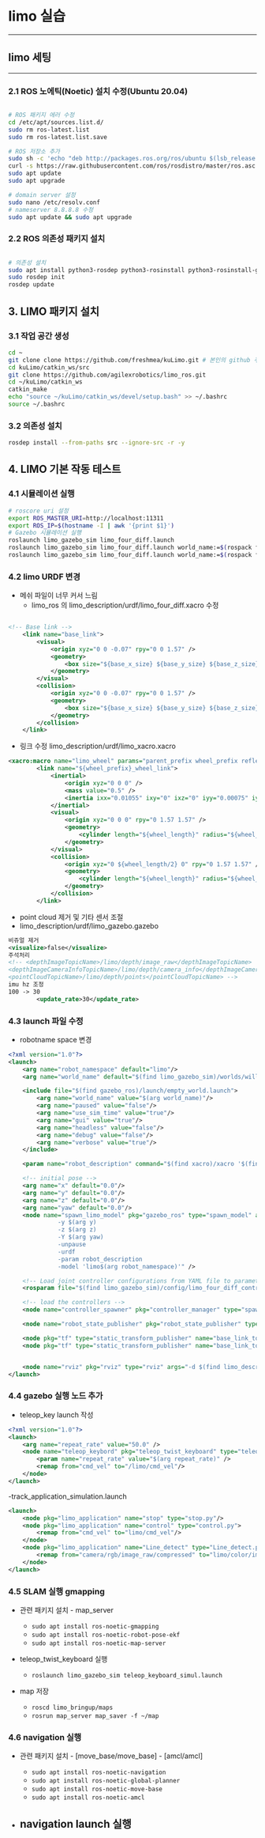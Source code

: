 # limo 실습

---

## limo 세팅

---

### 2.1 ROS 노에틱(Noetic) 설치 수정(Ubuntu 20.04)

```bash

# ROS 패키지 에러 수정
cd /etc/apt/sources.list.d/
sudo rm ros-latest.list
sudo rm ros-latest.list.save

# ROS 저장소 추가
sudo sh -c 'echo "deb http://packages.ros.org/ros/ubuntu $(lsb_release -sc) main" > /etc/apt/sources.list.d/ros-latest.list'
curl -s https://raw.githubusercontent.com/ros/rosdistro/master/ros.asc | sudo apt-key add -
sudo apt update
sudo apt upgrade

# domain server 설정
sudo nano /etc/resolv.conf
# nameserver 8.8.8.8 수정
sudo apt update && sudo apt upgrade

```

### 2.2 ROS 의존성 패키지 설치

```bash

# 의존성 설치
sudo apt install python3-rosdep python3-rosinstall python3-rosinstall-generator python3-wstool build-essential
sudo rosdep init
rosdep update
```

## 3. LIMO 패키지 설치

### 3.1 작업 공간 생성

```bash
cd ~
git clone clone https://github.com/freshmea/kuLimo.git # 본인의 github 주소로 변경
cd kuLimo/catkin_ws/src
git clone https://github.com/agilexrobotics/limo_ros.git
cd ~/kuLimo/catkin_ws
catkin_make
echo "source ~/kuLimo/catkin_ws/devel/setup.bash" >> ~/.bashrc
source ~/.bashrc
```

### 3.2 의존성 설치

```bash
rosdep install --from-paths src --ignore-src -r -y
```

## 4. LIMO 기본 작동 테스트

### 4.1 시뮬레이션 실행

```bash
# roscore uri 설정
export ROS_MASTER_URI=http://localhost:11311
export ROS_IP=$(hostname -I | awk '{print $1}')
# Gazebo 시뮬레이션 실행
roslaunch limo_gazebo_sim limo_four_diff.launch
roslaunch limo_gazebo_sim limo_four_diff.launch world_name:=$(rospack find limo_gazebo_sim)/worlds/empty.world
roslaunch limo_gazebo_sim limo_four_diff.launch world_name:=$(rospack find turtlebot3_gazebo)/worlds/turtlebot3_stage_1.world
```

### 4.2 limo URDF 변경

- 메쉬 파일이 너무 커서 느림
  - limo_ros 의 limo_description/urdf/limo_four_diff.xacro 수정

```xml

<!-- Base link -->
    <link name="base_link">
        <visual>
            <origin xyz="0 0 -0.07" rpy="0 0 1.57" />
            <geometry>
                <box size="${base_x_size} ${base_y_size} ${base_z_size}"/>
            </geometry>
        </visual>
        <collision>
            <origin xyz="0 0 -0.07" rpy="0 0 1.57" />
            <geometry>
                <box size="${base_x_size} ${base_y_size} ${base_z_size}"/>
            </geometry>
        </collision>
    </link>
```

- 링크 수정 limo_description/urdf/limo_xacro.xacro

```xml
<xacro:macro name="limo_wheel" params="parent_prefix wheel_prefix reflect *joint_pose">
        <link name="${wheel_prefix}_wheel_link">
            <inertial>
                <origin xyz="0 0 0" />
                <mass value="0.5" />
                <inertia ixx="0.01055" ixy="0" ixz="0" iyy="0.00075" iyz="0" izz="0.01055" />
            </inertial>
            <visual>
                <origin xyz="0 0 0" rpy="0 1.57 1.57" />
                <geometry>
                    <cylinder length="${wheel_length}" radius="${wheel_radius}" />
                </geometry>
            </visual>
            <collision>
                <origin xyz="0 ${wheel_length/2} 0" rpy="0 1.57 1.57" />
                <geometry>
                    <cylinder length="${wheel_length}" radius="${wheel_radius}" />
                </geometry>
            </collision>
        </link>
```

- point cloud 제거 및 기타 센서 조절
- limo_description/urdf/limo_gazebo.gazebo

```xml
비쥬얼 제거
<visualize>false</visualize>
주석처리
<!-- <depthImageTopicName>/limo/depth/image_raw</depthImageTopicName>
<depthImageCameraInfoTopicName>/limo/depth/camera_info</depthImageCameraInfoTopicName>
<pointCloudTopicName>/limo/depth/points</pointCloudTopicName> -->
imu hz 조정
100 -> 30
        <update_rate>30</update_rate>
```

### 4.3 launch 파일 수정

- robotname space 변경

```xml
<?xml version="1.0"?>
<launch>
    <arg name="robot_namespace" default="limo"/>
    <arg name="world_name" default="$(find limo_gazebo_sim)/worlds/willowgarage.world"/>

    <include file="$(find gazebo_ros)/launch/empty_world.launch">
        <arg name="world_name" value="$(arg world_name)"/>
        <arg name="paused" value="false"/>
        <arg name="use_sim_time" value="true"/>
        <arg name="gui" value="true"/>
        <arg name="headless" value="false"/>
        <arg name="debug" value="false"/>
        <arg name="verbose" value="true"/>
    </include>

    <param name="robot_description" command="$(find xacro)/xacro '$(find limo_description)/urdf/limo_four_diff.xacro' robot_namespace:=$(arg robot_namespace)" />

    <!-- initial pose -->
    <arg name="x" default="0.0"/>
    <arg name="y" default="0.0"/>
    <arg name="z" default="0.0"/>
    <arg name="yaw" default="0.0"/>
    <node name="spawn_limo_model" pkg="gazebo_ros" type="spawn_model" args="-x $(arg x)
              -y $(arg y)
              -z $(arg z)
              -Y $(arg yaw)
              -unpause
              -urdf
              -param robot_description
              -model 'limo$(arg robot_namespace)'" />

    <!-- Load joint controller configurations from YAML file to parameter server -->
    <rosparam file="$(find limo_gazebo_sim)/config/limo_four_diff_control.yaml" command="load" ns="$(arg robot_namespace)"/>

    <!-- load the controllers -->
    <node name="controller_spawner" pkg="controller_manager" type="spawner" respawn="false" output="screen" args="limo_state_controller " ns="$(arg robot_namespace)"/>

    <node name="robot_state_publisher" pkg="robot_state_publisher" type="robot_state_publisher" ns="$(arg robot_namespace)"/>

    <node pkg="tf" type="static_transform_publisher" name="base_link_to_laser_link" args="0.105 0.0 0.08 0.0 0.0 0.0 /base_link /laser_link 10" />
    <node pkg="tf" type="static_transform_publisher" name="base_link_to_imu_link" args="0.0 0.0 0.0 0.0 0.0 0.0 /base_link /imu_link 10" />


    <node name="rviz" pkg="rviz" type="rviz" args="-d $(find limo_description)/rviz/model_display.rviz" />
</launch>
```

### 4.4 gazebo 실행 노드 추가

- teleop_key launch 작성

```xml
<?xml version="1.0"?>
<launch>
    <arg name="repeat_rate" value="50.0" />
    <node name="teleop_keybord" pkg="teleop_twist_keyboard" type="teleop_twist_keyboard.py" output="screen">
        <param name="repeat_rate" value="$(arg repeat_rate)" />
        <remap from="cmd_vel" to="/limo/cmd_vel"/>
    </node>
</launch>
```

-track_application_simulation.launch

```xml
<launch>
    <node pkg="limo_application" name="stop" type="stop.py"/>
    <node pkg="limo_application" name="control" type="control.py">
        <remap from="cmd_vel" to="limo/cmd_vel"/>
    </node>
    <node pkg="limo_application" name="Line_detect" type="Line_detect.py">
        <remap from="camera/rgb/image_raw/compressed" to="limo/color/image_raw/compressed"/>
    </node>
</launch>
```

### 4.5 SLAM 실행 gmapping

- 관련 패키지 설치 - map_server
  - `sudo apt install ros-noetic-gmapping`
  - `sudo apt install ros-noetic-robot-pose-ekf`
  - `sudo apt install ros-noetic-map-server`

- teleop_twist_keyboard 실행
  - `roslaunch limo_gazebo_sim teleop_keyboard_simul.launch`

- map 저장
  - `roscd limo_bringup/maps`
  - `rosrun map_server map_saver -f ~/map`

### 4.6 navigation 실행

- 관련 패키지 설치 - [move_base/move_base] - [amcl/amcl]
  - `sudo apt install ros-noetic-navigation`
  - `sudo apt install ros-noetic-global-planner`
  - `sudo apt install ros-noetic-move-base`
  - `sudo apt install ros-noetic-amcl`

- navigation launch 실행
  - 
